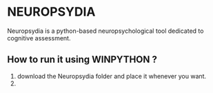# NEUROPSYDIA

Neuropsydia is a python-based neuropsychological tool dedicated to cognitive assessment.


## How to run it using WINPYTHON ?

1) download the Neuropsydia folder and place it whenever you want. 
2) 
